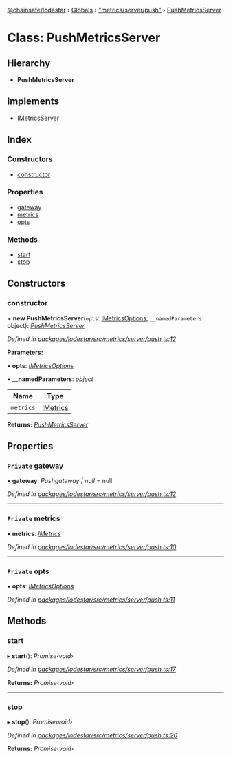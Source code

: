 [@chainsafe/lodestar](../README.md) › [Globals](../globals.md) › ["metrics/server/push"](../modules/_metrics_server_push_.md) › [PushMetricsServer](_metrics_server_push_.pushmetricsserver.md)

# Class: PushMetricsServer

## Hierarchy

* **PushMetricsServer**

## Implements

* [IMetricsServer](../interfaces/_metrics_interface_.imetricsserver.md)

## Index

### Constructors

* [constructor](_metrics_server_push_.pushmetricsserver.md#constructor)

### Properties

* [gateway](_metrics_server_push_.pushmetricsserver.md#private-gateway)
* [metrics](_metrics_server_push_.pushmetricsserver.md#private-metrics)
* [opts](_metrics_server_push_.pushmetricsserver.md#private-opts)

### Methods

* [start](_metrics_server_push_.pushmetricsserver.md#start)
* [stop](_metrics_server_push_.pushmetricsserver.md#stop)

## Constructors

###  constructor

\+ **new PushMetricsServer**(`opts`: [IMetricsOptions](../interfaces/_metrics_options_.imetricsoptions.md), `__namedParameters`: object): *[PushMetricsServer](_metrics_server_push_.pushmetricsserver.md)*

*Defined in [packages/lodestar/src/metrics/server/push.ts:12](https://github.com/ChainSafe/lodestar/blob/f41191172/packages/lodestar/src/metrics/server/push.ts#L12)*

**Parameters:**

▪ **opts**: *[IMetricsOptions](../interfaces/_metrics_options_.imetricsoptions.md)*

▪ **__namedParameters**: *object*

Name | Type |
------ | ------ |
`metrics` | [IMetrics](../interfaces/_metrics_interface_.imetrics.md) |

**Returns:** *[PushMetricsServer](_metrics_server_push_.pushmetricsserver.md)*

## Properties

### `Private` gateway

• **gateway**: *Pushgateway | null* = null

*Defined in [packages/lodestar/src/metrics/server/push.ts:12](https://github.com/ChainSafe/lodestar/blob/f41191172/packages/lodestar/src/metrics/server/push.ts#L12)*

___

### `Private` metrics

• **metrics**: *[IMetrics](../interfaces/_metrics_interface_.imetrics.md)*

*Defined in [packages/lodestar/src/metrics/server/push.ts:10](https://github.com/ChainSafe/lodestar/blob/f41191172/packages/lodestar/src/metrics/server/push.ts#L10)*

___

### `Private` opts

• **opts**: *[IMetricsOptions](../interfaces/_metrics_options_.imetricsoptions.md)*

*Defined in [packages/lodestar/src/metrics/server/push.ts:11](https://github.com/ChainSafe/lodestar/blob/f41191172/packages/lodestar/src/metrics/server/push.ts#L11)*

## Methods

###  start

▸ **start**(): *Promise‹void›*

*Defined in [packages/lodestar/src/metrics/server/push.ts:17](https://github.com/ChainSafe/lodestar/blob/f41191172/packages/lodestar/src/metrics/server/push.ts#L17)*

**Returns:** *Promise‹void›*

___

###  stop

▸ **stop**(): *Promise‹void›*

*Defined in [packages/lodestar/src/metrics/server/push.ts:20](https://github.com/ChainSafe/lodestar/blob/f41191172/packages/lodestar/src/metrics/server/push.ts#L20)*

**Returns:** *Promise‹void›*

